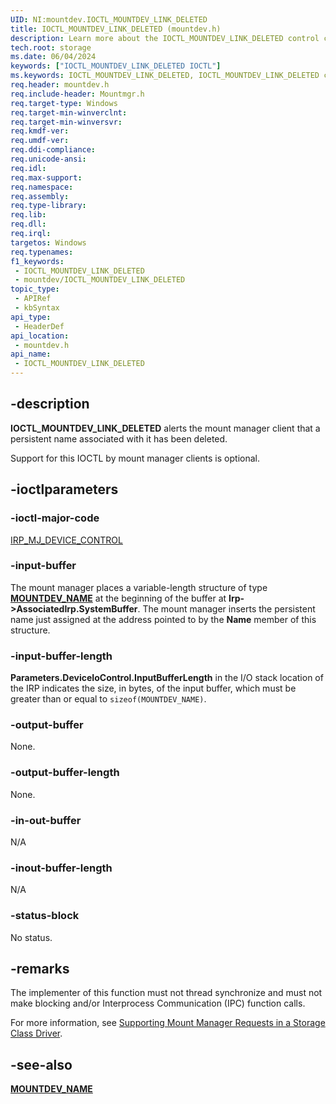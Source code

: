 ```yaml
---
UID: NI:mountdev.IOCTL_MOUNTDEV_LINK_DELETED
title: IOCTL_MOUNTDEV_LINK_DELETED (mountdev.h)
description: Learn more about the IOCTL_MOUNTDEV_LINK_DELETED control code.
tech.root: storage
ms.date: 06/04/2024
keywords: ["IOCTL_MOUNTDEV_LINK_DELETED IOCTL"]
ms.keywords: IOCTL_MOUNTDEV_LINK_DELETED, IOCTL_MOUNTDEV_LINK_DELETED control, IOCTL_MOUNTDEV_LINK_DELETED control code [Storage Devices], k307_b0ab5504-dac9-410f-bb73-bbb5876e4a59.xml, mountdev/IOCTL_MOUNTDEV_LINK_DELETED, storage.ioctl_mountdev_link_deleted
req.header: mountdev.h
req.include-header: Mountmgr.h
req.target-type: Windows
req.target-min-winverclnt: 
req.target-min-winversvr: 
req.kmdf-ver: 
req.umdf-ver: 
req.ddi-compliance: 
req.unicode-ansi: 
req.idl: 
req.max-support: 
req.namespace: 
req.assembly: 
req.type-library: 
req.lib: 
req.dll: 
req.irql: 
targetos: Windows
req.typenames: 
f1_keywords:
 - IOCTL_MOUNTDEV_LINK_DELETED
 - mountdev/IOCTL_MOUNTDEV_LINK_DELETED
topic_type:
 - APIRef
 - kbSyntax
api_type:
 - HeaderDef
api_location:
 - mountdev.h
api_name:
 - IOCTL_MOUNTDEV_LINK_DELETED
---
```


## -description

**IOCTL_MOUNTDEV_LINK_DELETED** alerts the mount manager client that a persistent name associated with it has been deleted.

Support for this IOCTL by mount manager clients is optional.

## -ioctlparameters

### -ioctl-major-code

[IRP_MJ_DEVICE_CONTROL](/windows-hardware/drivers/kernel/irp-mj-device-control)

### -input-buffer

The mount manager places a variable-length structure of type [**MOUNTDEV_NAME**](../mountmgr/ns-mountmgr-_mountdev_name.md) at the beginning of the buffer at **Irp->AssociatedIrp.SystemBuffer**. The mount manager inserts the persistent name just assigned at the address pointed to by the **Name** member of this structure.

### -input-buffer-length

**Parameters.DeviceIoControl.InputBufferLength** in the I/O stack location of the IRP indicates the size, in bytes, of the input buffer, which must be greater than or equal to ```sizeof(MOUNTDEV_NAME)```.

### -output-buffer

None.

### -output-buffer-length

None.

### -in-out-buffer

N/A

### -inout-buffer-length

N/A

### -status-block

No status.

## -remarks

The implementer of this function must not thread synchronize and must not make blocking and/or Interprocess Communication (IPC) function calls.

For more information, see [Supporting Mount Manager Requests in a Storage Class Driver](/windows-hardware/drivers/storage/supporting-mount-manager-requests-in-a-storage-class-driver).

## -see-also

[**MOUNTDEV_NAME**](../mountmgr/ns-mountmgr-_mountdev_name.md)
